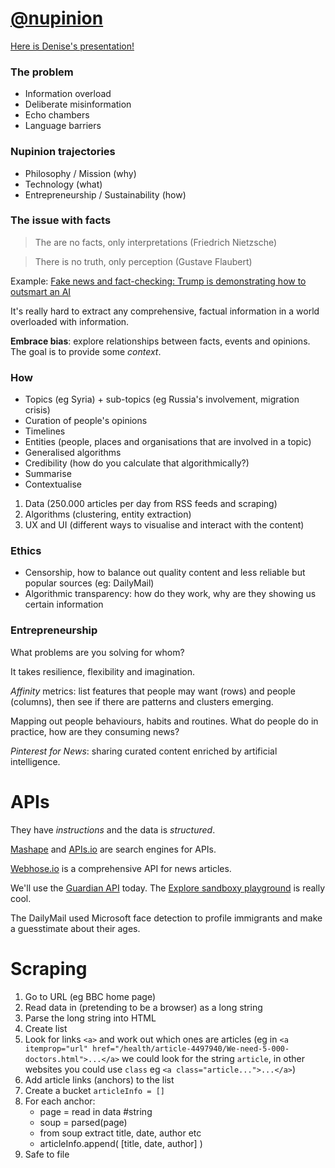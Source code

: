 # [@nupinion](https://twitter.com/nupinion)

[Here is Denise's presentation!](https://docs.google.com/presentation/d/1foMU-YTwQEaiDCdo6wTrYFLVdLurfYxsRc2fsCq0IfU/edit?usp=sharing) 

### The problem

* Information overload
* Deliberate misinformation
* Echo chambers
* Language barriers

### Nupinion trajectories

* Philosophy / Mission (why)
* Technology (what)
* Entrepreneurship / Sustainability (how)

### The issue with facts

> The are no facts, only interpretations (Friedrich Nietzsche)

> There is no truth, only perception (Gustave Flaubert)

Example: [Fake news and fact-checking: Trump is demonstrating how to outsmart an AI](https://www.theguardian.com/science/2017/jan/31/fake-news-and-fact-checking-trump-is-demonstrating-how-to-outsmart-an-ai-artificial-intelligence)

It's really hard to extract any comprehensive, factual information in a world overloaded with information.

**Embrace bias**: explore relationships between facts, events and opinions. The goal is to provide some *context*.

### How

* Topics (eg Syria) +  sub-topics (eg Russia's involvement, migration crisis)
* Curation of people's opinions 
* Timelines
* Entities (people, places and organisations that are involved in a topic)
* Generalised algorithms
* Credibility (how do you calculate that algorithmically?)
* Summarise 
* Contextualise

1. Data (250.000 articles per day from RSS feeds and scraping)
2. Algorithms (clustering, entity extraction) 
3. UX and UI (different ways to visualise and interact with the content)

### Ethics

* Censorship, how to balance out quality content and less reliable but popular sources (eg: DailyMail)
* Algorithmic transparency: how do they work, why are they showing us certain information

### Entrepreneurship

What problems are you solving for whom?

It takes resilience, flexibility and imagination.

*Affinity* metrics: list features that people may want (rows) and people (columns), then see if there are patterns and clusters emerging.

Mapping out people behaviours, habits and routines. What do people do in practice, how are they consuming news?

*Pinterest for News*: sharing curated content enriched by artificial intelligence. 


# APIs

They have *instructions* and the data is *structured*.

[Mashape](https://www.mashape.com/) and [APIs.io](http://apis.io/) are search engines for APIs.

[Webhose.io](https://webhose.io/news-data-feed) is a comprehensive API for news articles.

We'll use the [Guardian API](http://open-platform.theguardian.com/) today. The [Explore sandboxy playground](http://open-platform.theguardian.com/explore/) is really cool.

The DailyMail used Microsoft face detection to profile immigrants and make a guesstimate about their ages. 

# Scraping

1. Go to URL (eg BBC home page)
2. Read data in (pretending to be a browser) as a long string
3. Parse the long string into HTML
4. Create list
5. Look for links `<a>` and work out which ones are articles (eg in `<a itemprop="url" href="/health/article-4497940/We-need-5-000-doctors.html">...</a>` we could look for the string `article`, in other websites you could use `class` eg `<a class="article...">...</a>`)
6. Add article links (anchors) to the list
7. Create a bucket `articleInfo = []`
8. For each anchor:
	- page = read in data \#string
	- soup = parsed(page)
	- from soup extract title, date, author etc 
	- articleInfo.append( [title, date, author] )  
9. Safe to file








